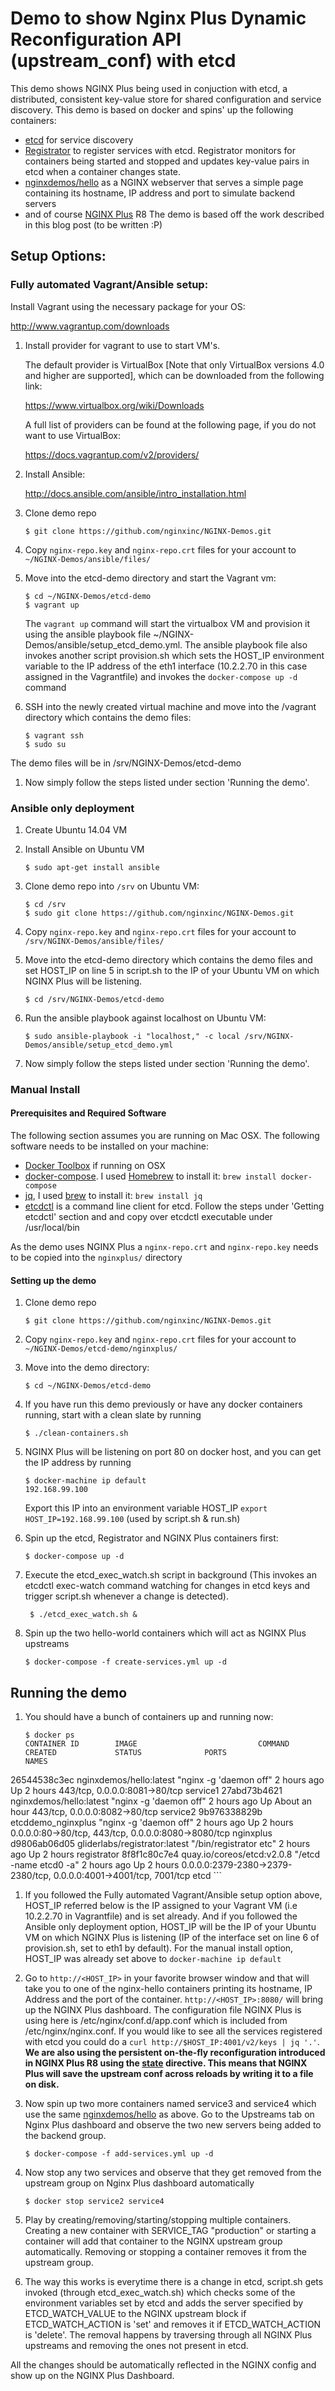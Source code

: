 # Demo to show Nginx Plus Dynamic Reconfiguration API (upstream_conf) with etcd

This demo shows NGINX Plus being used in conjuction with etcd, a distributed, consistent key-value store for shared configuration and service discovery. This demo is based on docker and spins'
up the following containers:

* [etcd](https://github.com/coreos/etcd) for service discovery
* [Registrator](https://github.com/gliderlabs/registrator) to register services with etcd. Registrator monitors for containers being started and stopped and updates key-value pairs in etcd when a container changes state.
* [nginxdemos/hello](https://hub.docker.com/r/nginxdemos/hello/) as a NGINX webserver that serves a simple page containing its hostname, IP address and port to simulate backend servers
* and of course [NGINX Plus](http://www.nginx.com/products) R8
The demo is based off the work described in this blog post (to be written :P)
 
## Setup Options:

### Fully automated Vagrant/Ansible setup:

Install Vagrant using the necessary package for your OS:

http://www.vagrantup.com/downloads

1. Install provider for vagrant to use to start VM's.  

     The default provider is VirtualBox [Note that only VirtualBox versions 4.0 and higher are supported], which can be downloaded from the following link:

     https://www.virtualbox.org/wiki/Downloads

     A full list of providers can be found at the following page, if you do not want to use VirtualBox:

     https://docs.vagrantup.com/v2/providers/

1. Install Ansible:

     http://docs.ansible.com/ansible/intro_installation.html

1. Clone demo repo

     ```$ git clone https://github.com/nginxinc/NGINX-Demos.git```

1. Copy ```nginx-repo.key``` and ```nginx-repo.crt``` files for your account to ```~/NGINX-Demos/ansible/files/```

1. Move into the etcd-demo directory and start the Vagrant vm:

     ```
     $ cd ~/NGINX-Demos/etcd-demo
     $ vagrant up
     ```
     The ```vagrant up``` command will start the virtualbox VM and provision it using the ansible playbook file ~/NGINX-Demos/ansible/setup_etcd_demo.yml. The ansible playbook file also invokes another script provision.sh which sets the HOST_IP environment variable to the IP address of the eth1 interface (10.2.2.70 in this case assigned in the Vagrantfile) and invokes the ```docker-compose up -d``` command

1. SSH into the newly created virtual machine and move into the /vagrant directory which contains the demo files:

     ```
     $ vagrant ssh
     $ sudo su
     ```
The demo files will be in /srv/NGINX-Demos/etcd-demo

1. Now simply follow the steps listed under section 'Running the demo'.


### Ansible only deployment

1. Create Ubuntu 14.04 VM

1. Install Ansible on Ubuntu VM

     ```
     $ sudo apt-get install ansible
     ```

1. Clone demo repo into ```/srv``` on Ubuntu VM:

     ```
     $ cd /srv
     $ sudo git clone https://github.com/nginxinc/NGINX-Demos.git
     ```

1. Copy ```nginx-repo.key``` and ```nginx-repo.crt``` files for your account to ```/srv/NGINX-Demos/ansible/files/```

1. Move into the etcd-demo directory which contains the demo files and set HOST_IP on line 5 in script.sh to the IP of your Ubuntu VM on which NGINX Plus will be listening.
     ```
     $ cd /srv/NGINX-Demos/etcd-demo
     ```

1. Run the ansible playbook against localhost on Ubuntu VM:

     ```
     $ sudo ansible-playbook -i "localhost," -c local /srv/NGINX-Demos/ansible/setup_etcd_demo.yml
     ```

1. Now simply follow the steps listed under section 'Running the demo'.


### Manual Install

#### Prerequisites and Required Software

The following section assumes you are running on Mac OSX. The following software needs to be installed on your machine:

* [Docker Toolbox](https://www.docker.com/docker-toolbox) if running on OSX
* [docker-compose](https://docs.docker.com/compose/install). I used [Homebrew](http://brew.sh) to install it: `brew install docker-compose`
* [jq](https://stedolan.github.io/jq/), I used [brew](http://brew.sh) to install it: `brew install jq`
* [etcdctl](https://github.com/coreos/etcd/tree/master/etcdctl) is a command line client for etcd. Follow the steps under 'Getting etcdctl' section and and copy over etcdctl executable under /usr/local/bin

As the demo uses NGINX Plus a `nginx-repo.crt` and `nginx-repo.key` needs to be copied into the `nginxplus/` directory

#### Setting up the demo

1. Clone demo repo

     ```$ git clone https://github.com/nginxinc/NGINX-Demos.git```

1. Copy ```nginx-repo.key``` and ```nginx-repo.crt``` files for your account to ```~/NGINX-Demos/etcd-demo/nginxplus/```

1. Move into the demo directory:

     ```
     $ cd ~/NGINX-Demos/etcd-demo
     ```
1. If you have run this demo previously or have any docker containers running, start with a clean slate by running
    ```
    $ ./clean-containers.sh
    ```

1. NGINX Plus will be listening on port 80 on docker host, and you can get the IP address by running 
     ```
     $ docker-machine ip default
     192.168.99.100
     ```
     Export this IP into an environment variable HOST_IP `export HOST_IP=192.168.99.100` (used by script.sh & run.sh)

1. Spin up the etcd, Registrator and NGINX Plus containers first: 

     ```
     $ docker-compose up -d
     ```

1. Execute the etcd_exec_watch.sh script in background (This invokes an etcdctl exec-watch command watching for changes in etcd keys and trigger script.sh whenever a change is detected).
    ```
     $ ./etcd_exec_watch.sh &
     ```

1. Spin up the two hello-world containers which will act as NGINX Plus upstreams
     ```
     $ docker-compose -f create-services.yml up -d
     ```

## Running the demo

1. You should have a bunch of containers up and running now:
    ```
    $ docker ps
    CONTAINER ID        IMAGE                           COMMAND                  CREATED             STATUS              PORTS                                                                NAMES
26544538c3ec        nginxdemos/hello:latest         "nginx -g 'daemon off"   2 hours ago         Up 2 hours          443/tcp, 0.0.0.0:8081->80/tcp                                        service1
27abd73b4621        nginxdemos/hello:latest         "nginx -g 'daemon off"   2 hours ago         Up About an hour    443/tcp, 0.0.0.0:8082->80/tcp                                        service2
9b976338829b        etcddemo_nginxplus              "nginx -g 'daemon off"   2 hours ago         Up 2 hours          0.0.0.0:80->80/tcp, 443/tcp, 0.0.0.0:8080->8080/tcp                  nginxplus
d9806ab06d05        gliderlabs/registrator:latest   "/bin/registrator etc"   2 hours ago         Up 2 hours                                                                               registrator
8f8f1c80c7e4        quay.io/coreos/etcd:v2.0.8      "/etcd -name etcd0 -a"   2 hours ago         Up 2 hours          0.0.0.0:2379-2380->2379-2380/tcp, 0.0.0.0:4001->4001/tcp, 7001/tcp   etcd
    ```

1. If you followed the Fully automated Vagrant/Ansible setup option above, HOST_IP referred below is the IP assigned to your Vagrant VM (i.e 10.2.2.70 in Vagrantfile) and is set already. And if you followed the Ansible only deployment option, HOST_IP will be the IP of your Ubuntu VM on which NGINX Plus is listening (IP of the interface set on line 6 of provision.sh, set to eth1 by default). For the manual install option, HOST_IP was already set above to `docker-machine ip default`

1. Go to `http://<HOST_IP>` in your favorite browser window and that will take you to one of the nginx-hello containers printing its hostname, IP Address and the port of the container. `http://<HOST_IP>:8080/` will bring up the NGINX Plus dashboard. The configuration file NGINX Plus is using here is /etc/nginx/conf.d/app.conf which is included from /etc/nginx/nginx.conf. If you would like to see all the services registered with etcd you could do a `curl http://$HOST_IP:4001/v2/keys | jq '.'`. **We are also using the persistent on-the-fly reconfiguration introduced in NGINX Plus R8 using the [state](http://nginx.org/en/docs/http/ngx_http_upstream_module.html#state) directive. This means that NGINX Plus will save the upstream conf across reloads by writing it to a file on disk.**

1. Now spin up two more containers named service3 and service4 which use the same [nginxdemos/hello](https://hub.docker.com/r/nginxdemos/hello/) as above. Go to the Upstreams tab on Nginx Plus dashboard and observe the two new servers being added to the backend group.
     ```
     $ docker-compose -f add-services.yml up -d
     ```

1. Now stop any two services and observe that they get removed from the upstream group on Nginx Plus dashboard automatically
     ```
     $ docker stop service2 service4
     ```

1. Play by creating/removing/starting/stopping multiple containers. Creating a new container with SERVICE_TAG "production" or starting a container will add that container to the NGINX upstream group automatically. Removing or stopping a container removes it from the upstream group.

1. The way this works is everytime there is a change in etcd, script.sh gets invoked (through etcd_exec_watch.sh) which checks some of the environment variables set by etcd and adds the server specified by ETCD_WATCH_VALUE to the NGINX upstream block if ETCD_WATCH_ACTION is 'set' and removes it if ETCD_WATCH_ACTION is 'delete'. The removal happens by traversing through all NGINX Plus upstreams and removing the ones not present in etcd.

All the changes should be automatically reflected in the NGINX config and show up on the NGINX Plus Dashboard.
